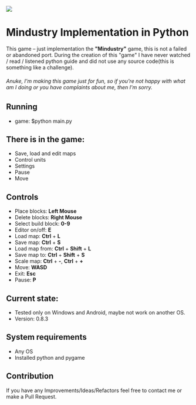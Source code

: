 ![ ](https://i.ibb.co/JBGg6Mx/splahh.png)
# Mindustry Implementation in Python
This game – just implementation the **"Mindustry"** game, this is not a failed or abandoned port.
During the creation of this "game" I have never watched / read / listened python guide and did not use any source code(this is something like a challenge).
###### Anuke, I'm making this game just for fun, so if you're not happy with what am I doing or you have complaints about me, then I'm sorry.

## Running
* game: $python main.py

## There is in the game:
* Save, load and edit maps
* Control units
* Settings
* Pause
* Move

## Controls
* Place blocks: **Left Mouse**
* Delete blocks: **Right Mouse**
* Select build block: **0-9**
* Editor on/off: **E**
* Load map: **Ctrl** + **L**
* Save map: **Ctrl** + **S**
* Load map from: **Ctrl** + **Shift** + **L**
* Save map to: **Ctrl** + **Shift** + **S**
* Scale map: **Ctrl** + **-**, **Ctrl** + **+**
* Move: **WASD**
* Exit: **Esc**
* Pause: **P**

## Current state:
* Tested only on Windows and Android, maybe not work on another OS.
* Version: 0.8.3

## System requirements
* Any OS
* Installed python and pygame

## Contribution
If you have any Improvements/Ideas/Refactors feel free to contact me or make a Pull Request.
